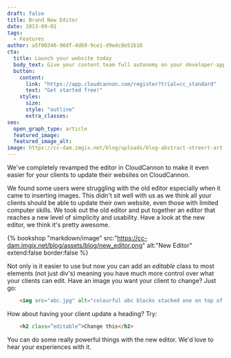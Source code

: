 ```yaml
---
draft: false
title: Brand New Editor
date: 2013-09-01
tags:
  - Features
author: a5f00346-90df-4d69-9ce1-d9e4c8e51b10
cta:
  title: Launch your website today
  body_text: Give your content team full autonomy on your developer-approved tech stack with CloudCannon.
  button:
    content: 
      link: "https://app.cloudcannon.com/register?trial=cc_standard"
      text: "Get started free!"
    styles:
      size:
      style: "outline"
      extra_classes:
seo:
  open_graph_type: article
  featured_image:
  featured_image_alt:
image: https://cc-dam.imgix.net/blog/uploads/blog-abstract-streert-art.jpg
---
```


We've completely revamped the editor in CloudCannon to make it even easier for your clients to update their websites on CloudCannon.

We found some users were struggling with the old editor especially when it came to inserting images. This didn't sit well with us as we think all your clients should be able to update their own website, even those with limited computer skills. We took out the old editor and put together an editor that reaches a new level of simplicity and usability. Have a look at the new editor, we think it's pretty awesome.

{% bookshop "markdown/image" src:"https://cc-dam.imgix.net/blog/assets/blog/new_editor.png" alt:"New Editor" extend:false border:false %}

Not only is it easier to use but now you can add an *editable* class to most elements (not just div's) meaning you have much more control over what your clients can edit. Have an image you want your client to change? Just go:

```html
	<img src="abc.jpg" alt="colourful abc blocks stacked one on top of the other" class="editable" />
```

How about having your client update a heading? Try:

```html
	<h2 class=”editable”>Change this</h2>
```

You can do some really powerful things with the new editor. We'd love to hear your experiences with it.
